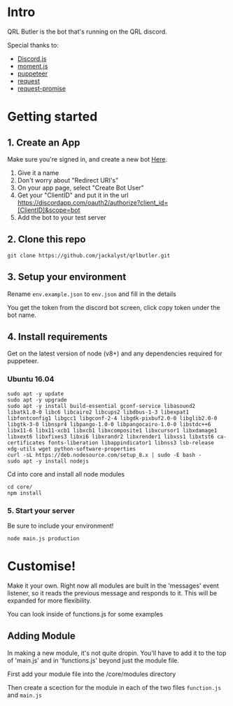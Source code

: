 # Intro

QRL Butler is the bot that's running on the QRL discord.

Special thanks to:

- [Discord.js](https://github.com/hydrabolt/discord.js/)
- [moment.js](https://momentjs.com/)
- [puppeteer](https://github.com/GoogleChrome/puppeteer)
- [request](https://github.com/request/request)
- [request-promise](https://github.com/request/request-promise)

# Getting started

## 1. Create an App

Make sure you're signed in, and create a new bot [Here](https://discordapp.com/developers/applications/me). 

1. Give it a name
2. Don't worry about "Redirect URI's"  
3. On your app page, select "Create Bot User"
4. Get your "ClientID" and put it in the url https://discordapp.com/oauth2/authorize?client_id=[ClientID]&scope=bot
5. Add the bot to your test server

## 2. Clone this repo

```
git clone https://github.com/jackalyst/qrlbutler.git
```

## 3. Setup your environment

Rename `env.example.json` to `env.json` and fill in the details

You get the token from the discord bot screen, click copy token under the bot name.

## 4. Install requirements

Get on the latest version of node (v8+) and any dependencies required for puppeteer.

### Ubuntu 16.04

```
sudo apt -y update
sudo apt -y upgrade
sudo apt -y install build-essential gconf-service libasound2 libatk1.0-0 libc6 libcairo2 libcups2 libdbus-1-3 libexpat1 libfontconfig1 libgcc1 libgconf-2-4 libgdk-pixbuf2.0-0 libglib2.0-0 libgtk-3-0 libnspr4 libpango-1.0-0 libpangocairo-1.0-0 libstdc++6 libx11-6 libx11-xcb1 libxcb1 libxcomposite1 libxcursor1 libxdamage1 libxext6 libxfixes3 libxi6 libxrandr2 libxrender1 libxss1 libxtst6 ca-certificates fonts-liberation libappindicator1 libnss3 lsb-release xdg-utils wget python-software-properties
curl -sL https://deb.nodesource.com/setup_8.x | sudo -E bash -
sudo apt -y install nodejs
```

Cd into core and install all node modules

```
cd core/
npm install
``` 

### 5. Start your server

Be sure to include  your environment!

```
node main.js production
```


# Customise!

Make it your own. Right now all modules are built in the 'messages' event listener, so it reads the previous message and responds to it. This will be expanded for more flexibility.

You can look inside of functions.js for some examples

## Adding Module

In making a new module, it's not quite dropin. You'll have to add it to the top of 'main.js' and in 'functions.js' beyond just the module file.

First add your module file into the /core/modules directory

Then create a scection for the module in each of the two files `function.js` and `main.js`

